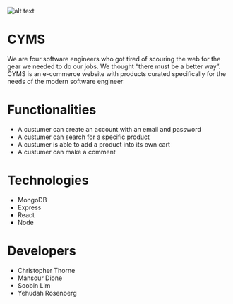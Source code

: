 ![alt text](https://github.com/soura934/CYMS/blob/main/frontend/src/assets/homepage.png)
# CYMS
We are four software engineers who got tired of scouring the web for the gear we needed to do our jobs. We thought “there must be a better way”. CYMS is an e-commerce website with products curated specifically for the needs of the modern software engineer

# Functionalities
- A custumer can create an account with an email and password
- A custumer can search for a specific product
- A custumer is able to add a product into its own cart
- A custumer can make a comment 

# Technologies
- MongoDB
- Express
- React
- Node

# Developers
- Christopher Thorne
- Mansour Dione
- Soobin Lim
- Yehudah Rosenberg
